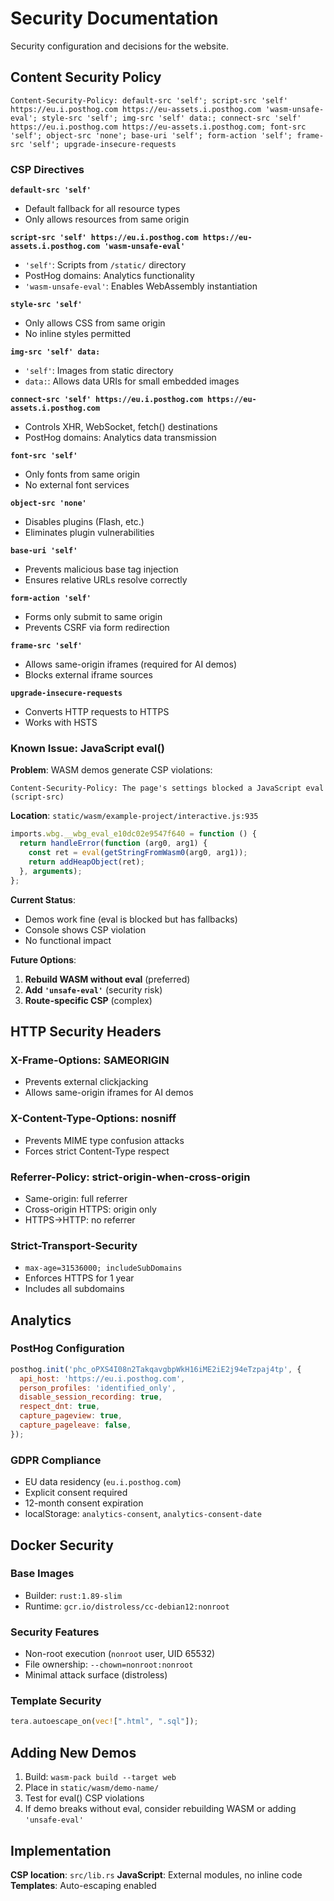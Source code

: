 # Security Documentation

Security configuration and decisions for the website.

## Content Security Policy

```
Content-Security-Policy: default-src 'self'; script-src 'self' https://eu.i.posthog.com https://eu-assets.i.posthog.com 'wasm-unsafe-eval'; style-src 'self'; img-src 'self' data:; connect-src 'self' https://eu.i.posthog.com https://eu-assets.i.posthog.com; font-src 'self'; object-src 'none'; base-uri 'self'; form-action 'self'; frame-src 'self'; upgrade-insecure-requests
```

### CSP Directives

**`default-src 'self'`**
- Default fallback for all resource types
- Only allows resources from same origin

**`script-src 'self' https://eu.i.posthog.com https://eu-assets.i.posthog.com 'wasm-unsafe-eval'`**
- `'self'`: Scripts from `/static/` directory
- PostHog domains: Analytics functionality
- `'wasm-unsafe-eval'`: Enables WebAssembly instantiation

**`style-src 'self'`**
- Only allows CSS from same origin
- No inline styles permitted

**`img-src 'self' data:`**
- `'self'`: Images from static directory
- `data:`: Allows data URIs for small embedded images

**`connect-src 'self' https://eu.i.posthog.com https://eu-assets.i.posthog.com`**
- Controls XHR, WebSocket, fetch() destinations
- PostHog domains: Analytics data transmission

**`font-src 'self'`**
- Only fonts from same origin
- No external font services

**`object-src 'none'`**
- Disables plugins (Flash, etc.)
- Eliminates plugin vulnerabilities

**`base-uri 'self'`**
- Prevents malicious base tag injection
- Ensures relative URLs resolve correctly

**`form-action 'self'`**
- Forms only submit to same origin
- Prevents CSRF via form redirection

**`frame-src 'self'`**
- Allows same-origin iframes (required for AI demos)
- Blocks external iframe sources

**`upgrade-insecure-requests`**
- Converts HTTP requests to HTTPS
- Works with HSTS

### Known Issue: JavaScript eval()

**Problem**: WASM demos generate CSP violations:

```
Content-Security-Policy: The page's settings blocked a JavaScript eval (script-src)
```

**Location**: `static/wasm/example-project/interactive.js:935`

```javascript
imports.wbg.__wbg_eval_e10dc02e9547f640 = function () {
  return handleError(function (arg0, arg1) {
    const ret = eval(getStringFromWasm0(arg0, arg1));
    return addHeapObject(ret);
  }, arguments);
};
```

**Current Status**:

- Demos work fine (eval is blocked but has fallbacks)
- Console shows CSP violation
- No functional impact

**Future Options**:

1. **Rebuild WASM without eval** (preferred)
2. **Add `'unsafe-eval'`** (security risk)
3. **Route-specific CSP** (complex)

## HTTP Security Headers

### X-Frame-Options: SAMEORIGIN

- Prevents external clickjacking
- Allows same-origin iframes for AI demos

### X-Content-Type-Options: nosniff

- Prevents MIME type confusion attacks
- Forces strict Content-Type respect

### Referrer-Policy: strict-origin-when-cross-origin

- Same-origin: full referrer
- Cross-origin HTTPS: origin only
- HTTPS→HTTP: no referrer

### Strict-Transport-Security

- `max-age=31536000; includeSubDomains`
- Enforces HTTPS for 1 year
- Includes all subdomains

## Analytics

### PostHog Configuration

```javascript
posthog.init('phc_oPXS4I08n2TakqavgbpWkH16iME2iE2j94eTzpaj4tp', {
  api_host: 'https://eu.i.posthog.com',
  person_profiles: 'identified_only',
  disable_session_recording: true,
  respect_dnt: true,
  capture_pageview: true,
  capture_pageleave: false,
});
```

### GDPR Compliance

- EU data residency (`eu.i.posthog.com`)
- Explicit consent required
- 12-month consent expiration
- localStorage: `analytics-consent`, `analytics-consent-date`

## Docker Security

### Base Images

- Builder: `rust:1.89-slim`
- Runtime: `gcr.io/distroless/cc-debian12:nonroot`

### Security Features

- Non-root execution (`nonroot` user, UID 65532)
- File ownership: `--chown=nonroot:nonroot`
- Minimal attack surface (distroless)

### Template Security

```rust
tera.autoescape_on(vec![".html", ".sql"]);
```

## Adding New Demos

1. Build: `wasm-pack build --target web`
2. Place in `static/wasm/demo-name/`
3. Test for eval() CSP violations
4. If demo breaks without eval, consider rebuilding WASM or adding `'unsafe-eval'`

## Implementation

**CSP location**: `src/lib.rs`
**JavaScript**: External modules, no inline code
**Templates**: Auto-escaping enabled
